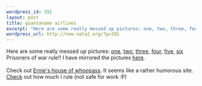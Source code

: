 ```yaml
--- 
wordpress_id: 391
layout: post
title: guantanamo airlines
excerpt: "Here are some really messed up pictures: one, two, three, four, "
wordpress_url: http://new.nata2.org/?p=391
---
```

Here are some really messed up pictures: <a href="http://pictures.ehowa.com/pic/guantanamoairlines1.jpg">one</a>, <a href="http://pictures.ehowa.com/pic/guantanamoairlines2.jpg">two</a>, <a href="http://pictures.ehowa.com/pic/guantanamoairlines3.jpg">three</a>, <a href="http://pictures.ehowa.com/pic/guantanamoairlines4.jpg">four</a>, <a href="http://pictures.ehowa.com/pic/guantanamoairlines5.jpg">five</a>, <a href="http://pictures.ehowa.com/pic/guantanamoairlines6.jpg">six</a><br/>Prisoners of war rule!! I have mirrored the pictures <a href="http://nata2.info/?path=pictures%2FIncoming%2FPOW">here</a>.<br/><br/>Check out <a href="http://www.ehowa.com/">Ernie's house of whoopass</a>. It seems like a rather humorous site. <br/><a href="http://www.vboogieman.com/boobies.php?text=Harper">Check</a> out how much I rule (not safe for work :P)
